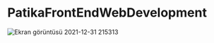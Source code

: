 # PatikaFrontEndWebDevelopment

![Ekran görüntüsü 2021-12-31 215313](https://user-images.githubusercontent.com/80003871/147836875-acebfe67-3902-434e-8a94-cb3657596b5a.png)

